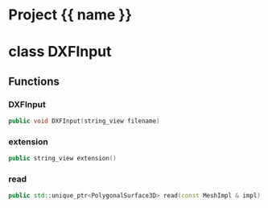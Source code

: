 <script setup>
import {useRoute} from 'vitepress'
const {path} = useRoute()
const tokens = path.split('/')
const words = tokens[2].split('-');
for (let i = 0; i < words.length; i++) {
    words[i] = words[i].charAt(0).toUpperCase() + words[i].slice(1);
    words[i] = words[i].replace('geode', 'Geode')
}
const name = words.join('-');
</script>
# Project {{ name }}

# class DXFInput


## Functions

### DXFInput

```cpp
public void DXFInput(string_view filename)
```


### extension

```cpp
public string_view extension()
```


### read

```cpp
public std::unique_ptr<PolygonalSurface3D> read(const MeshImpl & impl)
```




